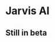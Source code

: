 # Jarvis AI
## Still in beta
<elevenlabs-convai agent-id="REm91TaE5uKbuRxrBDCn"></elevenlabs-convai><script src="https://elevenlabs.io/convai-widget/index.js" async type="text/javascript"></script>
